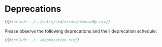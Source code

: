 # Deprecations

```nix
{{#include ../../cells/std/errors/removeBy.nix}}
```

Please observe the following deprecations and their deprecation schedule:

```nix
{{#include ../../deprecation.nix}}
```
